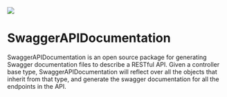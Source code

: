<a href="http://buildserver.spawtz.com:8000/viewType.html?buildTypeId=SwaggerApiDocumentation_SwaggerApiDocumentation&guest=1">
<img src="http://buildserver.spawtz.com:8000/app/rest/builds/buildType:(id:SwaggerApiDocumentation_SwaggerApiDocumentation)/statusIcon"/>
</a>

SwaggerAPIDocumentation
=======================

SwaggerAPIDocumentation is an open source package for generating Swagger documentation files to describe a RESTful API.  Given a controller base type, SwaggerAPIDocumentation will reflect over all the objects that inherit from that type, and generate the swagger documentation for all the endpoints in the API.
